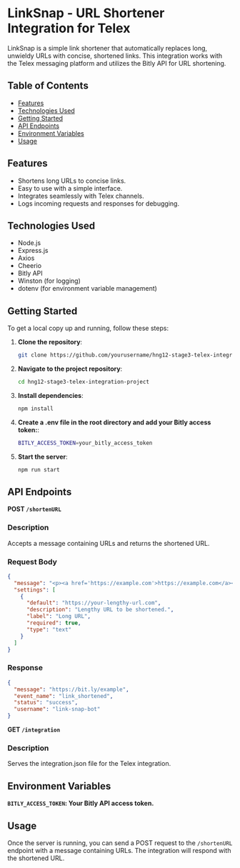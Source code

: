 # LinkSnap - URL Shortener Integration for Telex

LinkSnap is a simple link shortener that automatically replaces long, unwieldy URLs with concise, shortened links. This integration works with the Telex messaging platform and utilizes the Bitly API for URL shortening.

## Table of Contents

- [Features](#features)
- [Technologies Used](#technologies-used)
- [Getting Started](#getting-started)
- [API Endpoints](#api-endpoints)
- [Environment Variables](#environment-variables)
- [Usage](#usage)

## Features

- Shortens long URLs to concise links.
- Easy to use with a simple interface.
- Integrates seamlessly with Telex channels.
- Logs incoming requests and responses for debugging.

## Technologies Used

- Node.js
- Express.js
- Axios
- Cheerio
- Bitly API
- Winston (for logging)
- dotenv (for environment variable management)

## Getting Started

To get a local copy up and running, follow these steps:

1. **Clone the repository**:

   ```bash
   git clone https://github.com/yourusername/hng12-stage3-telex-integration-project.git
   ```

2. **Navigate to the project repository**:

   ```bash
   cd hng12-stage3-telex-integration-project
   ```

3. **Install dependencies**:

   ```bash
   npm install
   ```

4. **Create a .env file in the root directory and add your Bitly access token:**:

   ```bash
   BITLY_ACCESS_TOKEN=your_bitly_access_token
   ```

5. **Start the server**:

   ```bash
   npm run start
   ```

## API Endpoints

**POST `/shortenURL`**

### Description

Accepts a message containing URLs and returns the shortened URL.

### Request Body

```json
{
  "message": "<p><a href='https://example.com'>https://example.com</a></p>",
  "settings": [
    {
      "default": "https://your-lengthy-url.com",
      "description": "Lengthy URL to be shortened.",
      "label": "Long URL",
      "required": true,
      "type": "text"
    }
  ]
}
```

### Response

```json
{
  "message": "https://bit.ly/example",
  "event_name": "link_shortened",
  "status": "success",
  "username": "link-snap-bot"
}
```

**GET `/integration`**

### Description

Serves the integration.json file for the Telex integration.

## Environment Variables

**`BITLY_ACCESS_TOKEN`: Your Bitly API access token.**

## Usage

Once the server is running, you can send a POST request to the `/shortenURL` endpoint with a message containing URLs. The integration will respond with the shortened URL.
